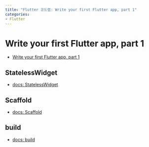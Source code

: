 ```yaml
---
title: "Flutter 코드랩: Write your first Flutter app, part 1"
categories:
- Flutter
---
```


# Write your first Flutter app, part 1

- [Write your first Flutter app, part 1](https://codelabs.developers.google.com/codelabs/first-flutter-app-pt1#0)

## StatelessWidget

- [docs: StatelessWidget](https://api.flutter.dev/flutter/widgets/StatelessWidget-class.html)

## Scaffold

- [docs: Scaffold](https://api.flutter.dev/flutter/material/Scaffold-class.html)

## build

- [docs: build](https://api.flutter.dev/flutter/widgets/SliverPersistentHeaderDelegate/build.html)
